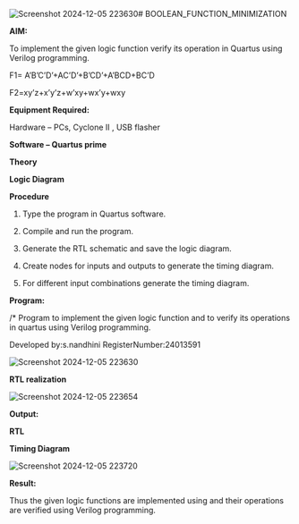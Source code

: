 ![Screenshot 2024-12-05 223630](https://github.com/user-attachments/assets/88cc0a14-fca0-4969-8d02-49db50d044c4)# BOOLEAN_FUNCTION_MINIMIZATION

**AIM:**

To implement the given logic function verify its operation in Quartus using Verilog programming.

F1= A’B’C’D’+AC’D’+B’CD’+A’BCD+BC’D 

F2=xy’z+x’y’z+w’xy+wx’y+wxy

**Equipment Required:**

Hardware – PCs, Cyclone II , USB flasher

**Software – Quartus prime**

**Theory**

**Logic Diagram**

**Procedure**

1.	Type the program in Quartus software.

2.	Compile and run the program.

3.	Generate the RTL schematic and save the logic diagram.

4.	Create nodes for inputs and outputs to generate the timing diagram.

5.	For different input combinations generate the timing diagram.


**Program:**

/* Program to implement the given logic function and to verify its operations in quartus using Verilog programming. 

Developed by:s.nandhini RegisterNumber:24013591

![Screenshot 2024-12-05 223630](https://github.com/user-attachments/assets/d2e09059-2dc4-4645-8171-f32d4e71bd38)

**RTL realization**

![Screenshot 2024-12-05 223654](https://github.com/user-attachments/assets/b095779a-1bf1-45c7-8692-0febcc649a70)



**Output:**

**RTL**

**Timing Diagram**

![Screenshot 2024-12-05 223720](https://github.com/user-attachments/assets/17ea45e5-b8c8-43e1-af3d-9ff40dd142c5)

**Result:**

Thus the given logic functions are implemented using and their operations are verified using Verilog programming.

